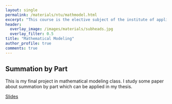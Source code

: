 ```yaml
---
layout: single
permalink: /materials/ntu/mathmodel.html
excerpt: "This course is the elective subject of the institute of applied mathematical sciences."
header:
  overlay_image: /images/materials/subheads.jpg
  overlay_filter: 0.5
title: "Mathematical Modeling"
author_profile: true
comments: true
---
```


## Summation by Part

  This is my final project in mathematical modeling class. I study some paper about summation by part which can be applied in my thesis.

  [Slides](/pdf/materials/ntu/mathmodel/finalproj.pdf)<br>

